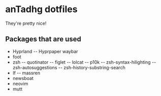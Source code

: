 # anTadhg dotfiles
They're pretty nice!

## Packages that are used
- Hyprland
-- Hyprpaper
 waybar
- foot
- zsh
-- quotinator
-- figlet
-- lolcat
-- p10k
-- zsh-syntax-hilighting
-- zsh-autosuggestions
-- zsh-history-substring-search
- lf
-- massren
- newsboat
- neovim
- mutt
